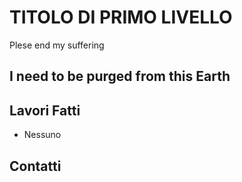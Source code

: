 # TITOLO DI PRIMO LIVELLO

Plese end my suffering

## I need to be purged from this Earth


## Lavori Fatti
- Nessuno

## Contatti
